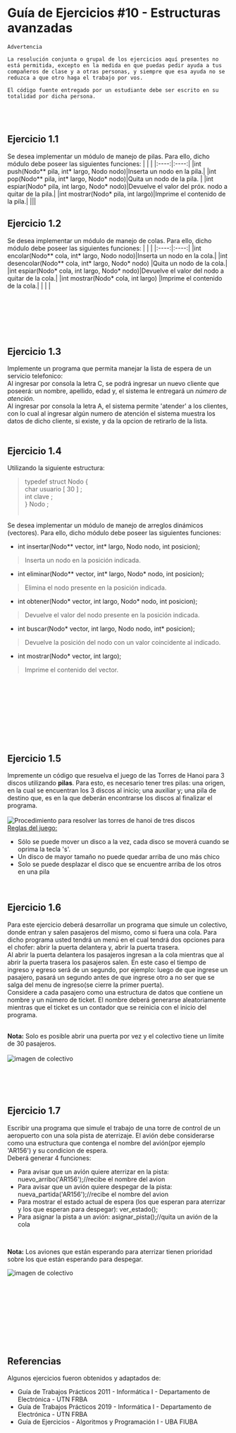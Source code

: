 # Guía de Ejercicios #10 - Estructuras avanzadas

```
Advertencia

La resolución conjunta o grupal de los ejercicios aquí presentes no está permitida, excepto en la medida en que puedas pedir ayuda a tus compañeros de clase y a otras personas, y siempre que esa ayuda no se reduzca a que otro haga el trabajo por vos.

El código fuente entregado por un estudiante debe ser escrito en su totalidad por dicha persona.
```
<br><br>

## Ejercicio 1.1
Se desea implementar un módulo de manejo de pilas. Para ello, dicho módulo debe poseer las siguientes funciones:
|   |    |
|:----:|:----:|
|int push(Nodo** pila, int* largo, Nodo nodo)|Inserta un nodo en la pila.|
|int pop(Nodo** pila, int* largo, Nodo* nodo)|Quita un nodo de la pila. |
|int espiar(Nodo* pila, int largo, Nodo* nodo)|Devuelve el valor del próx. nodo a quitar de la pila.|
|int mostrar(Nodo* pila, int largo)|Imprime el contenido de la pila.|
||| 

## Ejercicio 1.2
Se desea implementar un módulo de manejo de colas. Para ello, dicho módulo debe poseer las siguientes funciones:
| | |
|:----:|:----:|
|int encolar(Nodo** cola, int* largo, Nodo nodo)|Inserta un nodo en la cola.|
|int desencolar(Nodo** cola, int* largo, Nodo* nodo) |Quita un nodo de la cola.|
|int espiar(Nodo* cola, int largo, Nodo* nodo)|Devuelve el valor del nodo a quitar de la cola.|
|int mostrar(Nodo* cola, int largo) |Imprime el contenido de la cola.|
| | |

<br><br><br><br><br>

## Ejercicio 1.3
Implemente un programa que permita manejar la lista de espera de un servicio telefonico:<br> 
Al ingresar por consola la letra C, se podrá ingresar un nuevo cliente que poseerá: un nombre, apellido, edad y, el sistema le entregará un <i>número de atención</i>.<br>
Al ingresar por consola la letra A, el sistema permite 'atender' a los clientes, con lo cual al ingresar algún numero de atención el sistema muestra los datos de dicho cliente, si existe, y da la opcion de retirarlo de la lista.
<br><br>

## Ejercicio 1.4
Utilizando la siguiente estructura:<br>
>typedef struct Nodo {<br>
> char usuario [ 30 ] ;<br>
> int clave ;<br>
} Nodo ;<br><br>

Se desea implementar un módulo de manejo de arreglos dinámicos (vectores). Para ello, dicho módulo debe poseer las siguientes funciones:<br>
- int insertar(Nodo** vector, int* largo, Nodo nodo, int posicion); <br>
>Inserta un nodo en la posición indicada.<br>
- int eliminar(Nodo** vector, int* largo, Nodo* nodo, int posicion); <br> 
>Elimina el nodo presente en la posición indicada.<br>
- int obtener(Nodo* vector, int largo, Nodo* nodo, int posicion); <br> 
>Devuelve el valor del nodo presente en la posición indicada.<br>
- int buscar(Nodo* vector, int largo, Nodo nodo, int* posicion);<br>
>Devuelve la posición del nodo con un valor coincidente al indicado.<br>
- int mostrar(Nodo* vector, int largo);<br>
>Imprime el contenido del vector.   


<br><br><br><br><br><br><br><br>

## Ejercicio 1.5
Impremente un código que resuelva el juego de las Torres de Hanoi para 3 discos utilizando <b>pilas</b>.
Para esto, es necesario tener tres pilas: una origen, en la cual se encuentran los 3 discos al inicio; una auxiliar y; una pila de destino que, es en la que deberán encontrarse los discos al finalizar el programa.<br><br>
![Procedimiento para resolver las torres de hanoi de tres discos](/home/milagros/Documents/info1/imagenes/Hanoi.jpg)
<br>
<u>Reglas del juego:</u><br>
- Sólo se puede mover un disco a la vez, cada disco se moverá cuando se oprima la tecla 's'.
- Un disco de mayor tamaño no puede quedar arriba de uno más chico
- Solo se puede desplazar el disco que se encuentre arriba de los otros en una pila
<br>

## Ejercicio 1.6
Para este ejercicio deberá desarrollar un programa que simule un colectivo, donde entran y salen pasajeros del mismo, como si fuera una cola. Para dicho programa usted tendrá un menú en el cual tendrá dos opciones para el chofer: abrir la puerta delantera y, abrir la puerta trasera.<br>
Al abrir la puerta delantera los pasajeros ingresan a la cola mientras que al abrir la puerta trasera los pasajeros salen. En este caso el tiempo de ingreso y egreso será de un segundo, por ejemplo: luego de que ingrese un pasajero, pasará un segundo antes de que ingrese otro a no ser que se salga del menu de ingreso(se cierre la primer puerta).<br>
Considere a cada pasajero como una estructura de datos que contiene un nombre y un número de ticket. El nombre deberá generarse aleatoriamente mientras que el ticket es un contador que se reinicia con el inicio del programa.
<br><br>

**Nota:** Solo es posible abrir una puerta por vez y el colectivo tiene un límite de 30 pasajeros. <br><br>
![imagen de colectivo](/home/milagros/Documents/info1/imagenes/bondi.jpeg)
<br><br><br><br><br>


## Ejercicio 1.7
Escribir una programa que simule el trabajo de una torre de control de un aeropuerto con una sola pista de aterrizaje. El avión debe considerarse como una estructura que contenga el nombre del avión(por ejemplo 'AR156') y su condicion de espera.<br>
Deberá generar 4 funciones: <br>
-  Para avisar que un avión quiere aterrizar en la pista: nuevo_arribo('AR156');//recibe el nombre del avion
-  Para avisar que un avión quiere despegar de la pista: nueva_partida('AR156');//recibe el nombre del avion
-  Para mostrar el estado actual de espera (los que esperan para aterrizar y los que esperan para despegar): ver_estado();
-  Para asignar la pista a un avión: asignar_pista();//quita un avión de la cola
<br>

**Nota:** Los aviones que están esperando para aterrizar tienen prioridad sobre los que están esperando para despegar. 
<br>

![imagen de colectivo](/home/milagros/Documents/info1/imagenes/torre_control.jpeg)

<br><br><br><br><br><br><br><br>



## Referencias 
Algunos ejercicios fueron obtenidos y adaptados de:
- Guía de Trabajos Prácticos 2011 - Informática I - Departamento de Electrónica - UTN FRBA
- Guía de Trabajos Prácticos 2019 - Informática I - Departamento de Electrónica - UTN FRBA
- Guía de Ejercicios - Algoritmos y Programación I - UBA FIUBA
